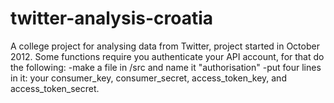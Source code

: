 twitter-analysis-croatia
========================

A college project for analysing data from Twitter, project started in October 2012.
Some functions require you authenticate your API account, for that do the following:
-make a file in /src and name it "authorisation"
-put four lines in it: your consumer_key, consumer_secret, access_token_key, and access_token_secret.
